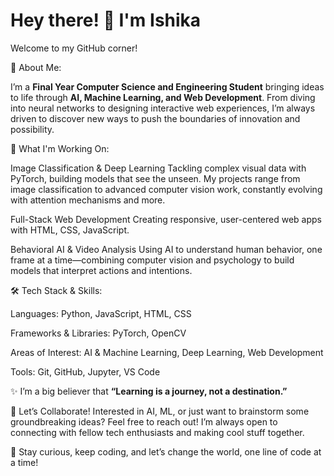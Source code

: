 
# Hey there! 👋 I'm Ishika
Welcome to my GitHub corner!

🚀 About Me:

I’m a **Final Year Computer Science and Engineering Student** bringing ideas to life through **AI, Machine Learning, and Web Development**. From diving into neural networks to designing interactive web experiences, I’m always driven to discover new ways to push the boundaries of innovation and possibility.

🔭 What I'm Working On:

Image Classification & Deep Learning 
Tackling complex visual data with PyTorch, building models that see the unseen. My projects range from image classification to advanced computer vision work, constantly evolving with attention mechanisms and more.

Full-Stack Web Development 
Creating responsive, user-centered web apps with HTML, CSS, JavaScript.

Behavioral AI & Video Analysis 
Using AI to understand human behavior, one frame at a time—combining computer vision and psychology to build models that interpret actions and intentions.

🛠️ Tech Stack & Skills:

Languages: Python, JavaScript, HTML, CSS

Frameworks & Libraries: PyTorch, OpenCV

Areas of Interest: AI & Machine Learning, Deep Learning, Web Development

Tools: Git, GitHub, Jupyter, VS Code

✨ 
I’m a big believer that **“Learning is a journey, not a destination.”**

🤝 Let’s Collaborate!
Interested in AI, ML, or just want to brainstorm some groundbreaking ideas? Feel free to reach out! I’m always open to connecting with fellow tech enthusiasts and making cool stuff together.

🌱 Stay curious, keep coding, and let’s change the world, one line of code at a time!








<!--
**ishika-pandey/ishika-pandey** is a ✨ _special_ ✨ repository because its `README.md` (this file) appears on your GitHub profile.

Here are some ideas to get you started:

- 🔭 I’m currently working on ...
- 🌱 I’m currently learning ...
- 👯 I’m looking to collaborate on ...
- 🤔 I’m looking for help with ...
- 💬 Ask me about ...
- 📫 How to reach me: ...
- 😄 Pronouns: ...
- ⚡ Fun fact: ...
-->
